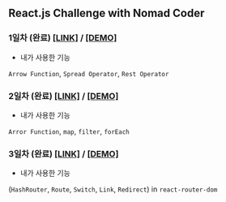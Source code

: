 ## React.js Challenge with Nomad Coder

### 1일차 (**완료**) [[LINK]](https://github.com/alstn2468/ReactJS_Challenge/tree/master/DAY_1_OF_15) / [[DEMO]](https://codesandbox.io/s/reactjscodechallenge1-6fo2i)

-   내가 사용한 기능

`Arrow Function`, `Spread Operator`, `Rest Operator`

### 2일차 (**완료**) [[LINK]](https://github.com/alstn2468/ReactJS_Challenge/tree/master/DAY_2_OF_15) / [[DEMO]](https://codesandbox.io/s/reactjscodechallenge2-8ysoh)

-   내가 사용한 기능

`Arror Function`, `map`, `filter`, `forEach`

### 3일차 (**완료**) [[LINK]](https://github.com/alstn2468/ReactJS_Challenge/tree/master/DAY_3_OF_15) / [[DEMO]](https://codesandbox.io/s/reactjscodechallenge3-ob2m2)

-   내가 사용한 기능

(`HashRouter`, `Route`, `Switch`, `Link`, `Redirect`) in `react-router-dom`
